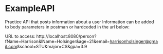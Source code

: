 # ExampleAPI
Practice API that posts information about a user
Information can be added to body parameters in postman or hardcoded in the url below:

URL to access: 
http://localhost:8080/person?fName=Harrison&lName=Holsinger&age=21&email=harrisonholsinger@gmail.com&school=STU&major=CS&gpa=3.9 

